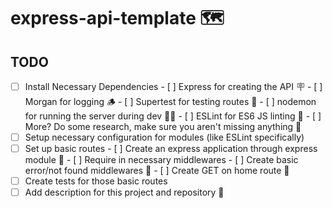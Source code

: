 # express-api-template 🗺️

## TODO

- [ ] Install Necessary Dependencies
        - [ ] Express for creating the API 🪧
        - [ ] Morgan for logging 🪵
        - [ ] Supertest for testing routes 🧪
        - [ ] nodemon for running the server during dev 🏃‍♂️
        - [ ] ESLint for ES6 JS linting 🧹
        - [ ] More? Do some research, make sure you aren't missing anything 🔬
- [ ] Setup necessary configuration for modules (like ESLint specifically)
- [ ] Set up basic routes
        - [ ] Create an express application through express module 🚅
        - [ ] Require in necessary middlewares
        - [ ] Create basic error/not found middlewares 🛑
        - [ ] Create GET on home route 🏡
- [ ] Create tests for those basic routes
- [ ] Add description for this project and repository 📜
